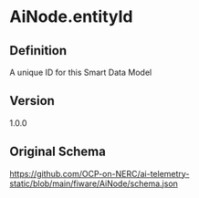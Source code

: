 # AiNode.entityId

## Definition
A unique ID for this Smart Data Model

## Version
1.0.0

## Original Schema
https://github.com/OCP-on-NERC/ai-telemetry-static/blob/main/fiware/AiNode/schema.json
